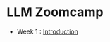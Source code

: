 # LLM Zoomcamp

- Week 1 : [Introduction](https://github.com/cecilegltslmcs/llm-zoomcamp/tree/main/Week1)
